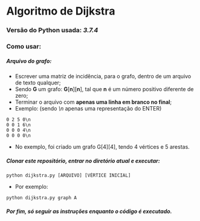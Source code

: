 # Algoritmo de Dijkstra
### Versão do Python usada: _3.7.4_
### Como usar:

##### Arquivo do grafo:

- Escrever uma matriz de incidência, para o grafo, dentro de um arquivo de texto qualquer;
- Sendo **G** um grafo: **G**[**n**][**n**], tal que **n** é um número positivo diferente de zero;
- Terminar o arquivo com **apenas uma linha em branco no final**;
- Exemplo: (sendo _\n_ apenas uma representação do ENTER)
```
0 2 5 0\n
0 0 1 6\n
0 0 0 4\n
0 0 0 0\n
```
- No exemplo, foi criado um grafo G[4][4], tendo 4 vértices e 5 arestas.

##### Clonar este repositório, entrar no diretório atual e executar:
```
python dijkstra.py [ARQUIVO] [VÉRTICE INICIAL]
```
- Por exemplo:
```
python dijkstra.py graph A
```
##### Por fim, só seguir as instruções enquanto o código é executado.
